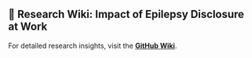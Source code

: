 
## 📖 Research Wiki: Impact of Epilepsy Disclosure at Work
For detailed research insights, visit the **[GitHub Wiki](https://github.com/Vinmathiiyappan/Research-Analysis-of-prescription-Drug/wiki/Analysis-of-Prescription-Drug-Expenditure-using-Utility%E2%80%90driven-Clustering)**.
